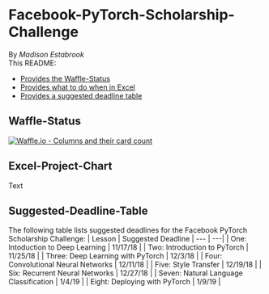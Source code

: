 # Facebook-PyTorch-Scholarship-Challenge
By _Madison Estabrook_  <br>
This README: 
 * [Provides the Waffle-Status](Waffle-Status)
 * [Provides what to do when in Excel](Excel-Project-Chart)
 * [Provides a suggested deadline table](Suggested-Deadline-Table)
## Waffle-Status ##
[![Waffle.io - Columns and their card count](https://badge.waffle.io/madisonestabrook/Facebook-PyTorch-Scholarship-Challenge.svg?columns=all)](https://waffle.io/madisonestabrook/Facebook-PyTorch-Scholarship-Challenge)
## Excel-Project-Chart ##
Text 
## Suggested-Deadline-Table ##
The following table lists suggested deadlines for the Facebook PyTorch Scholarship Challenge: 
| Lesson | Suggested Deadline 
| --- | ---|
| One: Intoduction to Deep Learning | 11/17/18 |
| Two: Introduction to PyTorch | 11/25/18 |
| Three: Deep Learning with PyTorch | 12/3/18 |
| Four: Convolutional Neural Networks | 12/11/18 |
| Five: Style Transfer | 12/19/18 |
| Six: Recurrent Neural Networks | 12/27/18 |
| Seven: Natural Language Classification | 1/4/19 |
|  Eight: Deploying with PyTorch | 1/9/19 |
